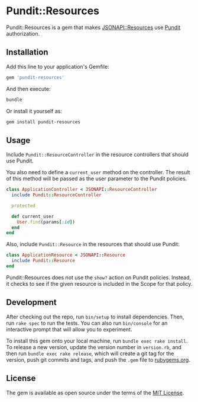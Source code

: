 # Pundit::Resources

Pundit::Resources is a gem that makes [JSONAPI::Resources][jsonapi-resources] use [Pundit][pundit] authorization.

## Installation

Add this line to your application's Gemfile:

```ruby
gem 'pundit-resources'
```

And then execute:

```sh
bundle
```

Or install it yourself as:

```sh
gem install pundit-resources
```

## Usage

Include `Pundit::ResourceController` in the resource controllers that should use Pundit.

You also need to define a `current_user` method on the controller.
The result of this method will be passed as the user parameter to the Pundit policies.

```ruby
class ApplicationController < JSONAPI::ResourceController
  include Pundit::ResourceController

  protected

  def current_user
    User.find(params[:id])
  end
end
```

Also, include `Pundit::Resource` in the resources that should use Pundit:

```ruby
class ApplicationResource < JSONAPI::Resource
  include Pundit::Resource
end
```

Pundit::Resources does not use the `show?` action on Pundit policies.
Instead, it checks to see if the given resource is included in the Scope for that policy.

## Development

After checking out the repo, run `bin/setup` to install dependencies. Then, run `rake spec` to run the tests. You can also run `bin/console` for an interactive prompt that will allow you to experiment.

To install this gem onto your local machine, run `bundle exec rake install`. To release a new version, update the version number in `version.rb`, and then run `bundle exec rake release`, which will create a git tag for the version, push git commits and tags, and push the `.gem` file to [rubygems.org][rubygems].

## License

The gem is available as open source under the terms of the [MIT License](http://opensource.org/licenses/MIT).

[jsonapi-resources]: https://github.com/cerebris/jsonapi-resources
[pundit]: https://github.com/elabs/pundit
[rubygems]: https://rubygems.org
